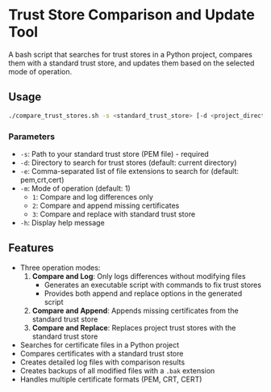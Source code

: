 # Trust Store Comparison and Update Tool

A bash script that searches for trust stores in a Python project, compares them with a standard trust store, and updates them based on the selected mode of operation.

## Usage

```bash
./compare_trust_stores.sh -s <standard_trust_store> [-d <project_directory>] [-e <extensions>] [-m <mode>]
```

### Parameters

- `-s`: Path to your standard trust store (PEM file) - required
- `-d`: Directory to search for trust stores (default: current directory)
- `-e`: Comma-separated list of file extensions to search for (default: pem,crt,cert)
- `-m`: Mode of operation (default: 1)
  - `1`: Compare and log differences only
  - `2`: Compare and append missing certificates
  - `3`: Compare and replace with standard trust store
- `-h`: Display help message

## Features

- Three operation modes:
  1. **Compare and Log**: Only logs differences without modifying files
     - Generates an executable script with commands to fix trust stores
     - Provides both append and replace options in the generated script
  2. **Compare and Append**: Appends missing certificates from the standard trust store
  3. **Compare and Replace**: Replaces project trust stores with the standard trust store
- Searches for certificate files in a Python project
- Compares certificates with a standard trust store
- Creates detailed log files with comparison results
- Creates backups of all modified files with a `.bak` extension
- Handles multiple certificate formats (PEM, CRT, CERT) 